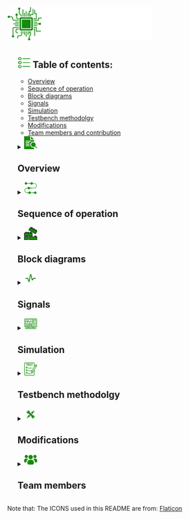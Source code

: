 <h1><img src="Styling/PIC.png" width=80 height=80/><img src="Styling/PIC.svg" width=256 height=80/></h1>
<ul>
  <h2><img src="Styling/list.png" width=30 height=25/>  Table of contents:</h2>
  <ul>
    <li><a href="https://github.com/AntiHexCode/PIC-8259A/tree/main?tab=readme-ov-file#-overview">Overview</a></li>
    <li><a href="https://github.com/AntiHexCode/PIC-8259A/tree/main?tab=readme-ov-file#-sequence-of-operation">Sequence of operation</a></li>
    <li><a href="https://github.com/AntiHexCode/PIC-8259A/tree/main?tab=readme-ov-file#-block-diagrams">Block diagrams</a></li>
    <li><a href="https://github.com/AntiHexCode/PIC-8259A/tree/main?tab=readme-ov-file#-signals">Signals</a></li>
    <li><a href="https://github.com/AntiHexCode/PIC-8259A/tree/main?tab=readme-ov-file#-simulation">Simulation</a></li>
    <li><a href="https://github.com/AntiHexCode/PIC-8259A/tree/main?tab=readme-ov-file#-testbench-methodolgy">Testbench methodolgy</a></li>
    <li><a href="https://github.com/AntiHexCode/PIC-8259A/tree/main?tab=readme-ov-file#-modifications">Modifications</a></li>
    <li><a href="https://github.com/AntiHexCode/PIC-8259A/tree/main?tab=readme-ov-file#-team-members">Team members and contribution</a></li>
  </ul>
  <details>
  <summary><img src="Styling/overview.png" width=30 height=30/><h2> Overview</h2></summary>
    <ul>
    <p>
      This project simulates 8259A PIC behavior using verilog, PIC is short for 
      <strong>P</strong>rogrammable <strong>I</strong>nterrupt <strong>C</strong>ontroller. The design
      was inspired from the <a href="https://drive.google.com/file/d/1ff_bdktK6zrH54DNJ6saOl5jdVz1-0MY/view?usp=drive_link">Intel datasheet</a> with some modifications.</p>
      <p>
      <storng>The design was divided into 4 major blocks as follows:</storng>
      <ul>
        <li>Read Write logic block</li>
        <li>Control logic block</li>
        <li>Interrupt logic block</li>
        <li>Cascade logic block</li>
      </ul>
    </p>
    <p>
      <strong>Our lovely PIC 8259A is designed to be:</strong>
      <ul>
        <li>8086 compatible</li>
        <li>Programmable</li>
        <li>Single +5V supply, no master clock</li>
        <li>Eight-Level Priority Controller</li>
        <li>Expandable to 64 Levels via cascading</li>
        <li>Handling interrupts in fully-nested mode</li>
        <li>Interrupt masking compatible</li>
        <li>AEOI supportive</li>
        <li>supportive for reading status</li>
      </ul>
    </p>
    </ul>
  </details>
  <details>
    <summary><img src="Styling/sequence.png" width=30 height=30/><h2> Sequence of operation</h2></summary>
    <ol>
        <li>All command words are sent from 8086 to the RW logic.</li>
        <li>RW logic parses the command words sending flags to control logic</li>
        <li>Whilst command words are being sent, all blocks are initializing according to the command words</li>
        <li>Once all command words are sent, other blocks can start working on the interrupt.</li>
        <li>Control logic triggers 8086 for interrupts</li>
        <li>Interrupt starts upon recieving the first INTA(active low) pulse, fetching the IRs</li>
        <li>Priority resolver chooses which request will be served taking into consideration various modes(fully-nested,rotation mode etc...)</li>
        <li>
          Control logic puts the vector address(from ISR) on the data bus upon recieving the second INTA pulse only if
          addressWrite flag is high (in single mode), in case of cascade mode, depending on current interrupt location,
          it would be put on the data bus by one of the slaves.
        </li>
        <li>8086 sends read signal, allowing to read ISR(current interrupt request in service), IRR and IMR</li>
    </ol>
  </details>
  <details>
    <summary><img src="Styling/blocks.png" width=30 height=30/><h2> Block diagrams</h2></summary>
    <ul>
      <img src="Control Logic/Block Diagram/ControlLogicBlock.png" width=512 height=512/><p>Control logic block diagram, the mastermind of the PIC, takes flags from R/W logic, parses the data to give it to other blocks</p>
      <img src="Read Write Logic/Block Diagram/RWLogic diagram.png" width=512 height=512/><p>Read write logic block diagram, this block deals with 8086 directly, recieving command words, writing them and sending flags to the control logic 
      to make all blocks initialize their states and work correctly</p>
      <img src="Interrupt Logic/Block Diagram/Block.png" width=512 height=512/><p>To serve an interrupt, you have to notice it first. Handling multiple interrupts at the same time determining which has the highest priority, that is part of the Interrupt Logic Module's job</p>
      <img src="Cascade Logic/Block Diagram/Block.png" width=512 height=512/><p>Instead of just 8 devices connected to the PIC, we can extend that up to 64 devices using the Cascade Logic Module</p>
    </ul>
  </details>
  <details>
    <summary><img src="Styling/signals.png" width=30 height=30/><h2> Signals</h2></summary>
    <ul>
      <h3>Control Logic Signals (click on picture for better view)</h3>
       <img src="Control Logic/Block Diagram/ControlLogicPorts.png"/>
      <h3>R/W Logic Signals (click on picture for better view)</h3>
       <img src="Read Write Logic/Block Diagram/ReadWriteLogicPins.png"/>
      <h3>Cascade Logic Signals (click on picture for better view)</h3>
       <img src="Interrupt Logic/Block Diagram/BlockPins.png"/>
      <h3>Cascade Logic Signals (click on picture for better view)</h3>
       <img src="Cascade Logic/Block Diagram/Block Pins.png"/>
    
  </details>
  <details>
    <summary><img src="Styling/simmulation.png" width=30 height=30/><h2> Simulation</h2></summary>
    <h3>PIC8259A Simulation</h3>
    <table>
      <tr>
        <th></th>
        <th></th>
      </tr>
      <ul>
        <img src="PIC 8259A/Test Bench/1/1.png"/>
        <img src="PIC 8259A/Test Bench/2/2.png"/>
        <img src="PIC 8259A/Test Bench/3/3.png"/>
      </ul>
    </table>
    <h3>R/W Logic Simualtion</h3>
    <table>
      <tr>
        <th></th>
        <th></th>
      </tr>
      <tr>
        <td><img src="Read Write Logic/Test Bench/all command words.png"/> All command words written</td>
        <td><img src="Read Write Logic/Test Bench/ICW3 and ICW4 Missing.png"/>ICW3 and ICW4 aren't written</td>
      </tr>
      <tr>
        <td><img src="Read Write Logic/Test Bench/ICW3 Missing.png"/>ICW3 isn't written</td>
        <td><img src="Read Write Logic/Test Bench/ICW4 Missing.png"/>ICW4 isn't written</td>
      </tr>
    </table>
    <h3>Control Logic simulation</h3>
    <table>
      <tr>
        <th></th>
        <th></th>
      </tr>
      <tr>
        <td><img src="Control Logic/Test Bench/ControlLogicTBSim1.png"/></td>
        <td><img src="Control Logic/Test Bench/ControlLogicTBSim2.png"/></td>
      </tr>
      <tr>
        <td><img src="Control Logic/Test Bench/ControlLogicTBSim3.png"/></td>
        <td><img src="Control Logic/Test Bench/ControlLogicTBSim4.png"/></td>
      </tr>
      <tr>
        <td><img src="Control Logic/Test Bench/ControlLogicTBSim5.png"/></td>
        <td><img src="Control Logic/Test Bench/ControlLogicTBSim6.png"/></td>
      </tr>
    </table>
    <h3>Interrupt Logic Simulation</h3>
    <table>
      <tr>
        <th></th>
        <th></th>
      </tr>
      <ul>
        <td><img src="Interrupt Logic/Test Bench/InterruptLogicTBSim.png"/></td>
      </ul>
    </table>
    <h3>Cascade Logic Simulation</h3>
    <table>
      <tr>
        <th></th>
        <th></th>
      </tr>
      <ul>
        <td><img src="Cascade Logic/Test Bench/1.png"/></td>
      </ul>
    </table>
  </details>
  <details>
    <summary><img src="Styling/test.png" width=30 height=30/> <h2>Testbench methodolgy</h2></summary>
    <ul>
      <li>Initializing using command words (ICWs), testing all possible cases of missing ICW3 and ICW4, and their existence</li>
      <li>Writing command words</li>
      <li>Setting interrupt requests</li>
      <li>Testing level triggered mode</li>
      <li>Testing edge triggered mode</li>
      <li>Testing fully nested mode</li>
      <li>Testing read status mode</li>
      <li>Testing AEOI</li>
      <li>Testing EOI</li>
    </ul>
  </details>
  <details>
    <summary><img src="Styling/modification.png" width=30 height=30/><h2> Modifications</h2></summary>
    <ul>
      <li>R/W logic works with an internal clock, since the command words need some form of sequence to operate, a clock was needed to enhance and ease the design of the logic of command words</li>
      <li>All blocks won't start working unless all command words are sent</li>
      <li>8086 must send all OCWs to facilitate the design of the blocks</li>
      <li>RW logic takes some of the control logic tasks such as parsing the data for command words and sends them to contorl logic</li>
      <li>Control logic and R/W logic can be reduced to one single complex block</li>
      <li>Interrupt logic block recieves the acknowledgement (INTA) directly from 8086</li>
      <li>Control logic sets the 8 bit vector address on the data bus not the ISR</li>
      <li>Control logic is responsible for reading the status of PIC, in exchange of R/W logic parsing the data and setting flags.</li>
    </ul>
  </details>
  <details>
    <summary><img src="Styling/group-users.png" width=30 height=30/><h2> Team members</h2></summary>
    <ul>
    <table>
      <tr>
        <th>Name</th>
        <th>ID</th>
        <th>GitHub username</th>
        <th>Contribution</th>
      </tr>
      <tr>
        <td>Abdullah Mohammed</td>
        <td>2001803</td>
        <td><a href="https://github.com/AntiHexCode">AntiHexCode</a></td>
        <td>Control Logic, Read Logic, PIC8259A, Cascade Logic, Interrupt Logic</td>
      </tr>
      <tr>
        <td>Ahmad Mahfouz</td>
        <td>2002238</td>
        <td><a href="https://github.com/rye141200">rye141200</a></td>
        <td>Write Logic,Control logic, PIC8259A, Report</td>
      </tr>
      <tr>
        <td>Mohammed Mostafa</td>
        <td>2001299</td>
        <td><a href="https://github.com/mohamed-most">mohamed-most</a></td>
        <td>Interrupt Logic, Report</td>
      </tr>
    </table>
    </ul>
  </details>
</ul>
Note that: The ICONS used in this README are from: <a href="https://www.flaticon.com">Flaticon</a>
